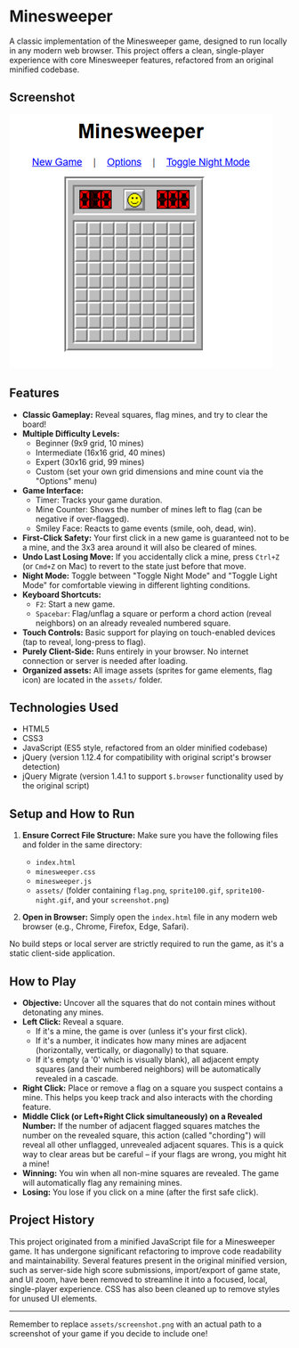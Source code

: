 # Minesweeper

A classic implementation of the Minesweeper game, designed to run locally in any modern web browser. This project offers a clean, single-player experience with core Minesweeper features, refactored from an original minified codebase.

## Screenshot

![Minesweeper Gameplay](assets/screenshot.png)

## Features

*   **Classic Gameplay:** Reveal squares, flag mines, and try to clear the board!
*   **Multiple Difficulty Levels:**
    *   Beginner (9x9 grid, 10 mines)
    *   Intermediate (16x16 grid, 40 mines)
    *   Expert (30x16 grid, 99 mines)
    *   Custom (set your own grid dimensions and mine count via the "Options" menu)
*   **Game Interface:**
    *   Timer: Tracks your game duration.
    *   Mine Counter: Shows the number of mines left to flag (can be negative if over-flagged).
    *   Smiley Face: Reacts to game events (smile, ooh, dead, win).
*   **First-Click Safety:** Your first click in a new game is guaranteed not to be a mine, and the 3x3 area around it will also be cleared of mines.
*   **Undo Last Losing Move:** If you accidentally click a mine, press `Ctrl+Z` (or `Cmd+Z` on Mac) to revert to the state just before that move.
*   **Night Mode:** Toggle between "Toggle Night Mode" and "Toggle Light Mode" for comfortable viewing in different lighting conditions.
*   **Keyboard Shortcuts:**
    *   `F2`: Start a new game.
    *   `Spacebar`: Flag/unflag a square or perform a chord action (reveal neighbors) on an already revealed numbered square.
*   **Touch Controls:** Basic support for playing on touch-enabled devices (tap to reveal, long-press to flag).
*   **Purely Client-Side:** Runs entirely in your browser. No internet connection or server is needed after loading.
*   **Organized assets:** All image assets (sprites for game elements, flag icon) are located in the `assets/` folder.

## Technologies Used

*   HTML5
*   CSS3
*   JavaScript (ES5 style, refactored from an older minified codebase)
*   jQuery (version 1.12.4 for compatibility with original script's browser detection)
*   jQuery Migrate (version 1.4.1 to support `$.browser` functionality used by the original script)

## Setup and How to Run

1.  **Ensure Correct File Structure:**
    Make sure you have the following files and folder in the same directory:
    *   `index.html`
    *   `minesweeper.css`
    *   `minesweeper.js`
    *   `assets/` (folder containing `flag.png`, `sprite100.gif`, `sprite100-night.gif`, and your `screenshot.png`)

2.  **Open in Browser:**
    Simply open the `index.html` file in any modern web browser (e.g., Chrome, Firefox, Edge, Safari).

No build steps or local server are strictly required to run the game, as it's a static client-side application.

## How to Play

*   **Objective:** Uncover all the squares that do not contain mines without detonating any mines.
*   **Left Click:** Reveal a square.
    *   If it's a mine, the game is over (unless it's your first click).
    *   If it's a number, it indicates how many mines are adjacent (horizontally, vertically, or diagonally) to that square.
    *   If it's empty (a '0' which is visually blank), all adjacent empty squares (and their numbered neighbors) will be automatically revealed in a cascade.
*   **Right Click:** Place or remove a flag on a square you suspect contains a mine. This helps you keep track and also interacts with the chording feature.
*   **Middle Click (or Left+Right Click simultaneously) on a Revealed Number:** If the number of adjacent flagged squares matches the number on the revealed square, this action (called "chording") will reveal all other unflagged, unrevealed adjacent squares. This is a quick way to clear areas but be careful – if your flags are wrong, you might hit a mine!
*   **Winning:** You win when all non-mine squares are revealed. The game will automatically flag any remaining mines.
*   **Losing:** You lose if you click on a mine (after the first safe click).

## Project History

This project originated from a minified JavaScript file for a Minesweeper game. It has undergone significant refactoring to improve code readability and maintainability. Several features present in the original minified version, such as server-side high score submissions, import/export of game state, and UI zoom, have been removed to streamline it into a focused, local, single-player experience. CSS has also been cleaned up to remove styles for unused UI elements.

---

Remember to replace `assets/screenshot.png` with an actual path to a screenshot of your game if you decide to include one!